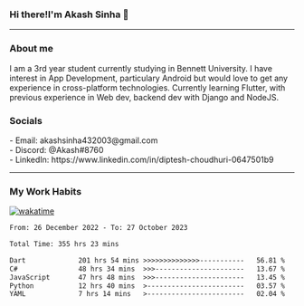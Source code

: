 <h3>Hi there!I'm Akash Sinha 👋</h3>

--- 

<h3>About me</h3>
I am a 3rd year student currently studying in Bennett University. I have interest in App Development, particulary Android but would love to get any experience in cross-platform technologies. Currently learning Flutter, with previous experience in Web dev, backend dev with Django and NodeJS.

<h3>Socials</h3>
 - Email: akashsinha432003@gmail.com<br>
 - Discord: @Akash#8760<br>
 - LinkedIn: https://www.linkedin.com/in/diptesh-choudhuri-0647501b9<br>


---

<h3>My Work Habits</h3>

[![wakatime](https://wakatime.com/badge/user/938b2951-49cf-4810-9b9e-c17cde3d3343.svg)](https://wakatime.com/@938b2951-49cf-4810-9b9e-c17cde3d3343)

<!--START_SECTION:waka-->

```txt
From: 26 December 2022 - To: 27 October 2023

Total Time: 355 hrs 23 mins

Dart             201 hrs 54 mins >>>>>>>>>>>>>>-----------   56.81 %
C#               48 hrs 34 mins  >>>----------------------   13.67 %
JavaScript       47 hrs 48 mins  >>>----------------------   13.45 %
Python           12 hrs 40 mins  >------------------------   03.57 %
YAML             7 hrs 14 mins   >------------------------   02.04 %
```

<!--END_SECTION:waka-->

